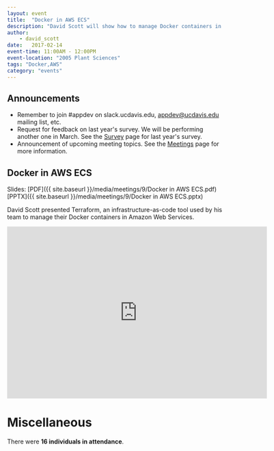 ```yaml
---
layout: event
title:  "Docker in AWS ECS"
description: "David Scott will show how to manage Docker containers in AWS ECS."
author:
    - david_scott
date:   2017-02-14
event-time: 11:00AM - 12:00PM
event-location: "2005 Plant Sciences"
tags: "Docker,AWS"
category: "events"
---
```


Announcements
-
- Remember to join #appdev on slack.ucdavis.edu, appdev@ucdavis.edu mailing list, etc.
- Request for feedback on last year's survey. We will be performing another one in March. See the <a href="{{site.baseurl}}/survey">Survey</a> page for last year's survey.
- Announcement of upcoming meeting topics. See the <a href="{{site.baseurl}}/events">Meetings</a> page for more information.

Docker in AWS ECS
-
Slides: [PDF]({{ site.baseurl }}/media/meetings/9/Docker in AWS ECS.pdf) [PPTX]({{ site.baseurl }}/media/meetings/9/Docker in AWS ECS.pptx)

David Scott presented Terraform, an infrastructure-as-code tool used by his team to manage their Docker containers in Amazon Web Services.

<iframe id="kaltura_player" src="https://cdnapisec.kaltura.com/p/1770401/sp/177040100/embedIframeJs/uiconf_id/29032722/partner_id/1770401?iframeembed=true&playerId=kaltura_player&entry_id=0_2t8tetmk&flashvars[mediaProtocol]=rtmp&amp;flashvars[streamerType]=rtmp&amp;flashvars[streamerUrl]=rtmp://www.kaltura.com:1935&amp;flashvars[rtmpFlavors]=1&amp;flashvars[localizationCode]=en&amp;flashvars[leadWithHTML5]=true&amp;flashvars[sideBarContainer.plugin]=true&amp;flashvars[sideBarContainer.position]=left&amp;flashvars[sideBarContainer.clickToClose]=true&amp;flashvars[chapters.plugin]=true&amp;flashvars[chapters.layout]=vertical&amp;flashvars[chapters.thumbnailRotator]=false&amp;flashvars[streamSelector.plugin]=true&amp;flashvars[EmbedPlayer.SpinnerTarget]=videoHolder&amp;flashvars[dualScreen.plugin]=true&amp;&wid=0_34fb1fmv" width="608" height="402" allowfullscreen webkitallowfullscreen mozAllowFullScreen frameborder="0"></iframe>

Miscellaneous
=
There were **16 individuals in attendance**.
